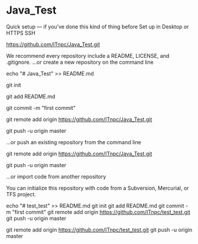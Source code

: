 # Java_Test


Quick setup — if you’ve done this kind of thing before
 Set up in Desktop	or	
 HTTPS
 SSH

https://github.com/ITnpc/Java_Test.git


We recommend every repository include a README, LICENSE, and .gitignore.
…or create a new repository on the command line

echo "# Java_Test" >> README.md 

git init 

git add README.md 

git commit -m "first commit" 

git remote add origin https://github.com/ITnpc/Java_Test.git 

git push -u origin master 

…or push an existing repository from the command line 


git remote add origin https://github.com/ITnpc/Java_Test.git 

git push -u origin master 

…or import code from another repository 

You can initialize this repository with code from a Subversion, Mercurial, or TFS project. 



echo "# test_test" >> README.md
git init
git add README.md
git commit -m "first commit"
git remote add origin https://github.com/ITnpc/test_test.git
git push -u origin master


git remote add origin https://github.com/ITnpc/test_test.git
git push -u origin master
